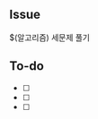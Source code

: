 ## Issue  
$(알고리즘) 세문제 풀기
<!-- 구현할 기능에 대한 내용을 설명해주세요. -->

  

## To-do

<!-- 해야 할 일들을 적어주세요. -->

- [ ] 
- [ ] 
- [ ] 
